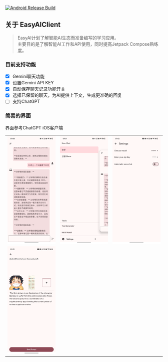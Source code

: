 [![Android Release Build](https://github.com/BreakZero/EasyAIClient/actions/workflows/android-build-release.yml/badge.svg)](https://github.com/BreakZero/EasyAIClient/actions/workflows/android-build-release.yml)

## 关于 EasyAIClient

> EasyAI计划了解智能AI生态而准备编写的学习应用。<br/>
> 主要目的是了解智能AI工作和API使用，同时提高Jetpack Compose熟练度。

### 目前支持功能

- [x] Gemini聊天功能
- [x] 设置Gemini API KEY
- [x] 自动保存聊天记录功能开关
- [x] 选择已保留的聊天，为AI提供上下文，生成更准确的回复
- [ ] 支持ChatGPT

### 简易的界面
界面参考ChatGPT iOS客户端

|                                                                                                     |                                                                                                       |                                                                                                         |
|:---------------------------------------------------------------------------------------------------:|:-----------------------------------------------------------------------------------------------------:|:-------------------------------------------------------------------------------------------------------:|
| ![Chat](https://github.com/BreakZero/EasyAIClient/blob/main/screens/Screenshot_20240219_093059.png) | ![Drawer](https://github.com/BreakZero/EasyAIClient/blob/main/screens/Screenshot_20240219_093128.png) | ![Settings](https://github.com/BreakZero/EasyAIClient/blob/main/screens/Screenshot_20240219_093228.png) |
| ![Chat](https://github.com/BreakZero/EasyAIClient/blob/main/screens/Screenshot_20240219_093343.png) |                                                                                                       |                                                                                                         |